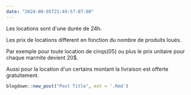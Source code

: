 ```yaml
---
date: "2024-08-05T21:49:57-07:00" 
---
```

Les locations sont d'une durée de 24h.

Les prix de locations different en fonction du nombre de produits loués.

Par exemple pour toute location de cinqs(05) ou plus le prix unitaire pour chaque 
marmite devient 20$.

Aussi pour la location d'un certains montant la livraison est offerte gratuitement.


```r
blogdown::new_post("Post Title", ext = '.Rmd')
```
